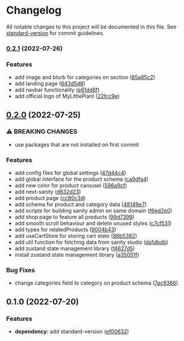 # Changelog

All notable changes to this project will be documented in this file. See [standard-version](https://github.com/conventional-changelog/standard-version) for commit guidelines.

### [0.2.1](https://github.com/kennethtegrado/myplant/compare/v0.2.0...v0.2.1) (2022-07-26)


### Features

* add image and blurb for categories on section ([85a85c2](https://github.com/kennethtegrado/myplant/commit/85a85c2b3da802fded27dce58c97f63b4383a67f))
* add landing page ([643d5d8](https://github.com/kennethtegrado/myplant/commit/643d5d872906e8b3c3772752aeb6f3e881b438a1))
* add navbar functionality ([e61dd6f](https://github.com/kennethtegrado/myplant/commit/e61dd6f0a6385887a60fa07859d99674461c6245))
* add official logo of MyLittlePlant ([22fcc9e](https://github.com/kennethtegrado/myplant/commit/22fcc9ed1aa07875c1c1632c8f40a0b2b5cbe489))

## [0.2.0](https://github.com/kennethtegrado/myplant/compare/v0.1.0...v0.2.0) (2022-07-25)


### ⚠ BREAKING CHANGES

* use packages that are not installed on first commit

### Features

* add config files for global settings ([47d44c4](https://github.com/kennethtegrado/myplant/commit/47d44c4abd59b9ceffaa147e2cf554024e7e60cc))
* add global interface for the product schema ([ca9dfa4](https://github.com/kennethtegrado/myplant/commit/ca9dfa4a0dc8c6bf92142b0c85d36cd43ba5fdbf))
* add new color for product carousel ([596a9cf](https://github.com/kennethtegrado/myplant/commit/596a9cf0562f4932ea7bcdcd66f34fd8768aaa5f))
* add next-sanity ([d632d23](https://github.com/kennethtegrado/myplant/commit/d632d23f218082f052870d42107d811edcaeec66))
* add product page ([cc80c3d](https://github.com/kennethtegrado/myplant/commit/cc80c3dbada6561f82188a7a6f4b18c08e0cbf56))
* add schema for product and category data ([48149e7](https://github.com/kennethtegrado/myplant/commit/48149e71c0fa0054888178d8e14a2a85acb0445e))
* add scripts for building sanity admin on same domain ([f6ed2e0](https://github.com/kennethtegrado/myplant/commit/f6ed2e0f42dc84e144305e2ae8cb73557526caa4))
* add shop page to feature all products ([99d7399](https://github.com/kennethtegrado/myplant/commit/99d7399e5f72d3f2bb79a750de66f2d3f11350ba))
* add smooth scroll behaviour and delete unused styles ([c7cf531](https://github.com/kennethtegrado/myplant/commit/c7cf5312de5d280ae8b064402aac84cef42e2d9d))
* add types for relatedProducts ([9004b43](https://github.com/kennethtegrado/myplant/commit/9004b43786a87c01f32157b5ffe9b83c1565f3c1))
* add useCartStore for storing cart state ([86b5382](https://github.com/kennethtegrado/myplant/commit/86b53828f8bc0cf3386e29955372240d2f9108b9))
* add util function for fetching data from sanity studio ([da1dbdb](https://github.com/kennethtegrado/myplant/commit/da1dbdbf5304ef3e24b8900ddf0cccbae56f625f))
* add zustand state management library ([f4627d5](https://github.com/kennethtegrado/myplant/commit/f4627d5220c9c1d1d7fc8bf715a7bd1f5d9a543f))
* install zustand state management library ([a35051f](https://github.com/kennethtegrado/myplant/commit/a35051f1e1db4f003db092122115a032d84fc5ee))


### Bug Fixes

* change categories field to category on product schema ([7ac9366](https://github.com/kennethtegrado/myplant/commit/7ac9366736bb953739cd476655e1ab8189bd83b6))

## 0.1.0 (2022-07-20)


### Features

* **dependency:** add standard-version ([ef00632](https://github.com/kennethtegrado/myplant/commit/ef006327ddc756338b8c2673dde130abcfee702f))
